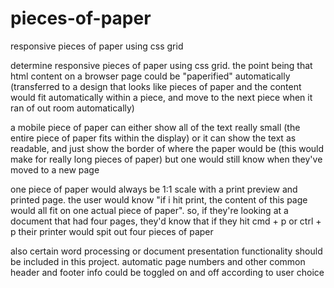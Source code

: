 # pieces-of-paper
responsive pieces of paper using css grid

determine responsive pieces of paper using css grid. the point being that html content on a browser page could be "paperified" automatically (transferred to a design that looks like pieces of paper and the content would fit automatically within a piece, and move to the next piece when it ran of out room automatically)

a mobile piece of paper can either show all of the text really small (the entire piece of paper fits within the display) or it can show the text as readable, and just show the border of where the paper would be (this would make for really long pieces of paper) but one would still know when they've moved to a new page

one piece of paper would always be 1:1 scale with a print preview and printed page. the user would know "if i hit print, the content of this page would all fit on one actual piece of paper". so, if they're looking at a document that had four pages, they'd know that if they hit cmd + p or ctrl + p their printer would spit out four pieces of paper

also certain word processing or document presentation functionality should be included in this project. automatic page numbers and other common header and footer info could be toggled on and off according to user choice